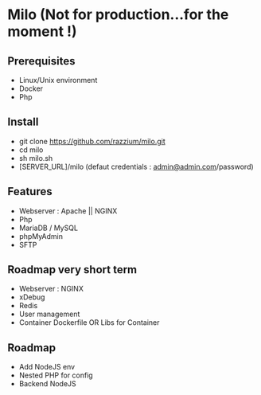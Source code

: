 # Milo (Not for production...for the moment !)
## Prerequisites
- Linux/Unix environment
- Docker
- Php

## Install
- git clone https://github.com/razzium/milo.git
- cd milo
- sh milo.sh
- [SERVER_URL]/milo (defaut credentials : admin@admin.com/password)

## Features
  - Webserver : Apache || NGINX
  - Php
  - MariaDB / MySQL
  - phpMyAdmin
  - SFTP

## Roadmap very short term
  - Webserver : NGINX
  - xDebug
  - Redis
  - User management
  - Container Dockerfile OR Libs for Container
  
## Roadmap 
  - Add NodeJS env
  - Nested PHP for config
  - Backend NodeJS
